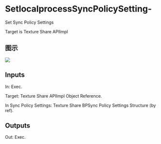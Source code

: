 # SetlocalprocessSyncPolicySetting-

Set Sync Policy Settings

Target is Texture Share APIImpl

## 图示

![]($-20221218-21120504.png)

## Inputs

In: Exec.

Target: Texture Share APIImpl Object Reference.

In Sync Policy Settings: Texture Share BPSync Policy Settings Structure (by ref).  

## Outputs

Out: Exec.

